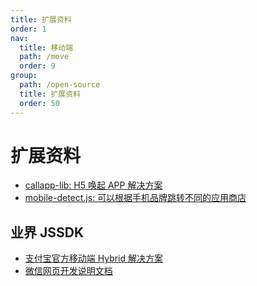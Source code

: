 ```yaml
---
title: 扩展资料
order: 1
nav:
  title: 移动端
  path: /move
  order: 9
group:
  path: /open-source
  title: 扩展资料
  order: 50
---
```


扩展资料
===


- [callapp-lib: H5 唤起 APP 解决方案](https://github.com/suanmei/callapp-lib)
- [mobile-detect.js: 可以根据手机品牌跳转不同的应用商店](https://github.com/hgoebl/mobile-detect.js/)

## 业界 JSSDK

- [支付宝官方移动端 Hybrid 解决方案](http://myjsapi.alipay.com/index.html)
- [微信网页开发说明文档](https://developers.weixin.qq.com/doc/offiaccount/OA_Web_Apps/JS-SDK.html)

